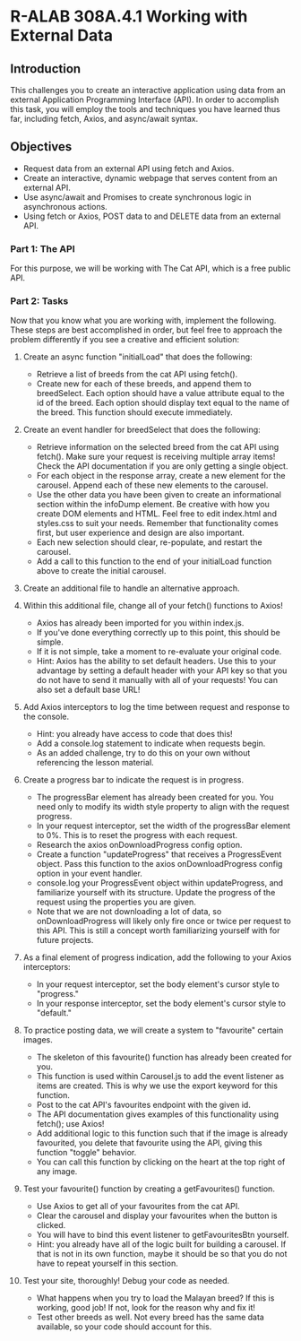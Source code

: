 # R-ALAB 308A.4.1 Working with External Data

## Introduction
This challenges you to create an interactive application using data from an external Application Programming Interface (API). In order to accomplish this task, you will employ the tools and techniques you have learned thus far, including fetch, Axios, and async/await syntax.

## Objectives
* Request data from an external API using fetch and Axios.
* Create an interactive, dynamic webpage that serves content from an external API.
* Use async/await and Promises to create synchronous logic in asynchronous actions.
* Using fetch or Axios, POST data to and DELETE data from an external API.

### Part 1: The API
For this purpose, we will be working with The Cat API, which is a free public API.

### Part 2: Tasks
Now that you know what you are working with, implement the following. These steps are best accomplished in order, but feel free to approach the problem differently if you see a creative and efficient solution:
1. Create an async function "initialLoad" that does the following:
    * Retrieve a list of breeds from the cat API using fetch().
    * Create new <options> for each of these breeds, and append them to breedSelect.
        Each option should have a value attribute equal to the id of the breed.
        Each option should display text equal to the name of the breed.
        This function should execute immediately.

2. Create an event handler for breedSelect that does the following:
    * Retrieve information on the selected breed from the cat API using fetch().
        Make sure your request is receiving multiple array items!
        Check the API documentation if you are only getting a single object.
    * For each object in the response array, create a new element for the carousel.
        Append each of these new elements to the carousel.
    * Use the other data you have been given to create an informational section within the infoDump element.
        Be creative with how you create DOM elements and HTML.
        Feel free to edit index.html and styles.css to suit your needs.
        Remember that functionality comes first, but user experience and design are also important.
    * Each new selection should clear, re-populate, and restart the carousel.
    * Add a call to this function to the end of your initialLoad function above to create the initial carousel.

3. Create an additional file to handle an alternative approach.

4. Within this additional file, change all of your fetch() functions to Axios!
    * Axios has already been imported for you within index.js.
    * If you've done everything correctly up to this point, this should be simple.
    * If it is not simple, take a moment to re-evaluate your original code.
    * Hint: Axios has the ability to set default headers. Use this to your advantage by setting a default header with your API key so that you do not have to send it manually with all of your requests! You can also set a default base URL!

5. Add Axios interceptors to log the time between request and response to the console.
    * Hint: you already have access to code that does this!
    * Add a console.log statement to indicate when requests begin.
    * As an added challenge, try to do this on your own without referencing the lesson material.

6. Create a progress bar to indicate the request is in progress.
    * The progressBar element has already been created for you.
        You need only to modify its width style property to align with the request progress.
    * In your request interceptor, set the width of the progressBar element to 0%.
        This is to reset the progress with each request.
    * Research the axios onDownloadProgress config option.
    * Create a function "updateProgress" that receives a ProgressEvent object.
        Pass this function to the axios onDownloadProgress config option in your event handler.
    * console.log your ProgressEvent object within updateProgress, and familiarize yourself with its structure.
        Update the progress of the request using the properties you are given.
    * Note that we are not downloading a lot of data, so onDownloadProgress will likely only fire once or twice per request to this API. This is still a concept worth familiarizing yourself with for future projects.

7. As a final element of progress indication, add the following to your Axios interceptors:
    * In your request interceptor, set the body element's cursor style to "progress."
    * In your response interceptor, set the body element's cursor style to "default."

8. To practice posting data, we will create a system to "favourite" certain images.
    * The skeleton of this favourite() function has already been created for you.
    * This function is used within Carousel.js to add the event listener as items are created.
        This is why we use the export keyword for this function.
    * Post to the cat API's favourites endpoint with the given id.
    * The API documentation gives examples of this functionality using fetch(); use Axios!
    * Add additional logic to this function such that if the image is already favourited, you delete that favourite using the API, giving this function "toggle" behavior.
    * You can call this function by clicking on the heart at the top right of any image.

9. Test your favourite() function by creating a getFavourites() function.
    * Use Axios to get all of your favourites from the cat API.
    * Clear the carousel and display your favourites when the button is clicked.
    * You will have to bind this event listener to getFavouritesBtn yourself.
    * Hint: you already have all of the logic built for building a carousel. If that is not in its own function, maybe it should be so that you do not have to repeat yourself in this section.

10. Test your site, thoroughly! Debug your code as needed.
    * What happens when you try to load the Malayan breed?
        If this is working, good job! If not, look for the reason why and fix it!
    * Test other breeds as well. Not every breed has the same data available, so your code should account for this.